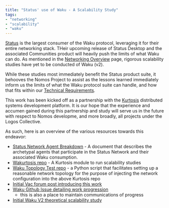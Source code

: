 ```yaml
---
title: "Status' use of Waku - A Scalability Study"
tags: 
- "networking"
- "scalability"
- "waku"
---
```


[Status](https://status.im) is the largest consumer of the Waku protocol, leveraging it for their entire networking stack. THeir upcoming release of Status Desktop and the associated Communities product will heavily push the limits of what Waku can do. As mentioned in the [Networking Overview](roadmap/networking/overview.md) page, rigorous scalability studies have yet to be conducted of Waku (v2). 

While these studies most immediately benefit the Status product suite, it behooves the Nomos Project to assist as the lessons learned immediately inform us the limits of what the Waku protocol suite can handle, and how that fits within our [Technical Requirements](requirements/overview.md).

This work has been kicked off as a partnership with the [Kurtosis](https://kurtosis.com) distributed systems development platform. It is our hope that the experience and accumen gained during this partnership and study will serve us in the future with respect to Nomos developme, and more broadly, all projects under the Logos Collective. 

As such, here is an overview of the various resources towards this endeavor:
- [Status Network Agent Breakdown](roadmap/networking/status-network-agents.md) - A document that describes the archetypal agents that participate in the Status Network and their associated Waku consumption.
- [Wakurtosis repo](https://github.com/logos-co/wakurtosis) - A Kurtosis module to run scalability studies
- [Waku Topology Test repo](https://github.com/logos-co/Waku-topology-test) - a Python script that facilitates setting up a reasonable network topology for the purpose of injecting the network configuration into the above Kurtosis repo
- [Initial Vac forum post introducing this work](https://forum.vac.dev/t/waku-v2-scalability-studies/142)
- [Waku Github Issue detailing work progression](https://github.com/waku-org/pm/issues/2)
  - this is also a place to maintain communications of progress
- [Initial Waku V2 theoretical scalability study](https://vac.dev/waku-v1-v2-bandwidth-comparison)